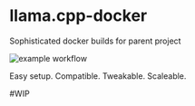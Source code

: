 # llama.cpp-docker

Sophisticated docker builds for parent project 

![example workflow](https://github.com/localagi/llama.cpp-docker/actions/workflows/publish-docker.yml/badge.svg?branch=master)

Easy setup. Compatible. Tweakable. Scaleable.

#WIP
